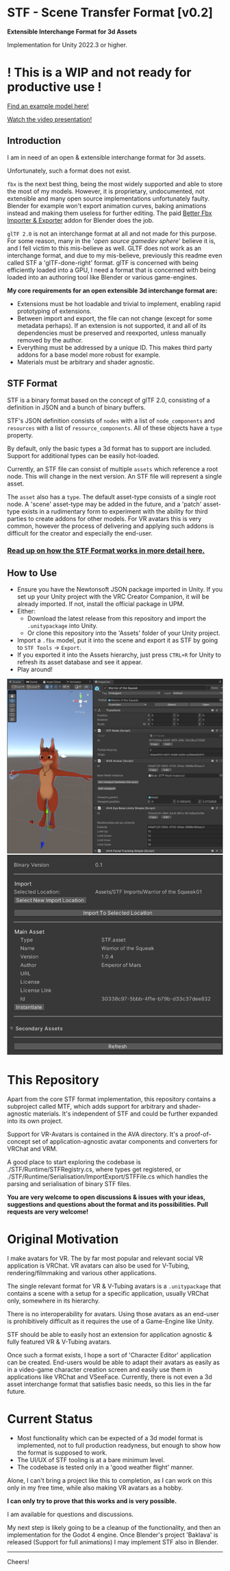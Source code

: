# STF - Scene Transfer Format [v0.2]
**Extensible Interchange Format for 3d Assets**

Implementation for Unity 2022.3 or higher.

# **! This is a WIP and not ready for productive use !**
[Find an example model here!](https://emperorofmars.itch.io/stf-avatar-showcase)

[Watch the video presentation!](https://www.youtube.com/watch?v=cgY-faQrv78)

## Introduction
I am in need of an open & extensible interchange format for 3d assets.

Unfortunately, such a format does not exist.

`fbx` is the next best thing, being the most widely supported and able to store the most of my models.
However, it is proprietary, undocumented, not extensible and many open source implementations unfortunately faulty. Blender for example won't export animation curves, baking animations instead and making them useless for further editing. The paid [Better Fbx Importer & Exporter](https://blendermarket.com/products/better-fbx-importer--exporter) addon for Blender does the job.

`glTF 2.0` is not an interchange format at all and not made for this purpose. For some reason, many in the '*open source gamedev sphere*' believe it is, and I fell victim to this mis-believe as well. GLTF does not work as an interchange format, and due to my mis-believe, previously this readme even called STF a 'glTF-done-right' format. glTF is concerned with being efficiently loaded into a GPU, I need a format that is concerned with being loaded into an authoring tool like Blender or various game-engines.

**My core requirements for an open extensible 3d interchange format are:**
* Extensions must be hot loadable and trivial to implement, enabling rapid prototyping of extensions.
* Between import and export, the file can not change (except for some metadata perhaps). If an extension is not supported, it and all of its dependencies must be preserved and reexported, unless manually removed by the author.
* Everything must be addressed by a unique ID. This makes third party addons for a base model more robust for example.
* Materials must be arbitrary and shader agnostic.

## STF Format
STF is a binary format based on the concept of glTF 2.0, consisting of a definition in JSON and a bunch of binary buffers.

STF's JSON definition consists of `nodes` with a list of `node_components` and `resources` with a list of `resource_components`.
All of these objects have a `type` property.

By default, only the basic types a 3d format has to support are included.
Support for additional types can be easily hot-loaded.

Currently, an STF file can consist of multiple `assets` which reference a root node. This will change in the next version. An STF file will represent a single asset.

The `asset` also has a `type`. The default asset-type consists of a single root node. A 'scene' asset-type may be added in the future, and a 'patch' asset-type exists in a rudimentary form to experiment with the ability for third parties to create addons for other models.
For VR avatars this is very common, however the process of delivering and applying such addons is difficult for the creator and especially the end-user.

### [Read up on how the STF Format works in more detail here.](./Docs/stf_format.md)

## How to Use
- Ensure you have the Newtonsoft JSON package imported in Unity. If you set up your Unity project with the VRC Creator Companion, it will be already imported. If not, install the official package in UPM.
- Either:
	- Download the latest release from this repository and import the `.unitypackage` into Unity.
	- Or clone this repository into the 'Assets' folder of your Unity project.
- Import a `.fbx` model, put it into the scene and export it as STF by going to `STF Tools` → `Export`.
- If you exported it into the Assets hierarchy, just press `CTRL+R` for Unity to refresh its asset database and see it appear.
- Play around!

![Screenshot of an STF model with its authoring components shown in the Unity inspector.](./Docs/Images/scene.png)
![Screenshot of an STF file's inspector in Unity.](./Docs/Images/import_settings.png)

# This Repository
Apart from the core STF format implementation, this repository contains a subproject called MTF, which adds support for arbitrary and shader-agnostic materials. It's independent of STF and could be further expanded into its own project.

Support for VR-Avatars is contained in the AVA directory. It's a proof-of-concept set of application-agnostic avatar components and converters for VRChat and VRM.

A good place to start exploring the codebase is ./STF/Runtime/STFRegistry.cs, where types get registered, or ./STF/Runtime/Serialisation/ImportExport/STFFile.cs which handles the parsing and serialisation of binary STF files.

**You are very welcome to open discussions & issues with your ideas, suggestions and questions about the format and its possibilities. Pull requests are very welcome!**

# Original Motivation
I make avatars for VR. The by far most popular and relevant social VR application is VRChat. VR avatars can also be used for V-Tubing, rendering/filmmaking and various other applications.

The single relevant format for VR & V-Tubing avatars is a `.unitypackage` that contains a scene with a setup for a specific application, usually VRChat only, somewhere in its hierarchy.

There is no interoperability for avatars. Using those avatars as an end-user is prohibitively difficult as it requires the use of a Game-Engine like Unity.

STF should be able to easily host an extension for application agnostic & fully featured VR & V-Tubing avatars.

Once such a format exists, I hope a sort of 'Character Editor' application can be created. End-users would be able to adapt their avatars as easily as in a video-game character creation screen and easily use them in applications like VRChat and VSeeFace. Currently, there is not even a 3d asset interchange format that satisfies basic needs, so this lies in the far future.

# Current Status
* Most functionality which can be expected of a 3d model format is implemented, not to full production readyness, but enough to show how the format is supposed to work.
* The UI/UX of STF tooling is at a bare minimum level.
* The codebase is tested only in a 'good weather flight' manner.

Alone, I can't bring a project like this to completion, as I can work on this only in my free time, while also making VR avatars as a hobby.

**I can only try to prove that this works and is very possible.**

I am available for questions and discussions.

My next step is likely going to be a cleanup of the functionality, and then an implementation for the Godot 4 engine. Once Blender's project 'Baklava' is released (Support for full animations) I may implement STF also in Blender.

---

Cheers!

